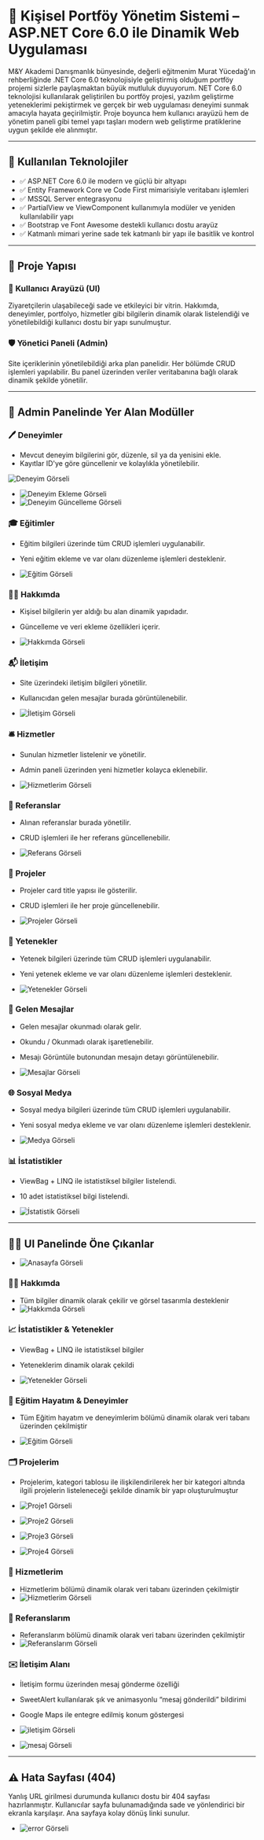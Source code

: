 # 🎯 Kişisel Portföy Yönetim Sistemi – ASP.NET Core 6.0 ile Dinamik Web Uygulaması

M\&Y Akademi Danışmanlık bünyesinde, değerli eğitmenim Murat Yücedağ'ın rehberliğinde .NET Core 6.0 teknolojisiyle geliştirmiş olduğum portföy projemi sizlerle paylaşmaktan büyük mutluluk duyuyorum. NET Core 6.0 teknolojisi kullanılarak geliştirilen bu portföy projesi, yazılım geliştirme yeteneklerimi pekiştirmek ve gerçek bir web uygulaması deneyimi sunmak amacıyla hayata geçirilmiştir. Proje boyunca hem kullanıcı arayüzü hem de yönetim paneli gibi temel yapı taşları modern web geliştirme pratiklerine uygun şekilde ele alınmıştır.

---

## 🚧 Kullanılan Teknolojiler

* ✅ ASP.NET Core 6.0 ile modern ve güçlü bir altyapı
* ✅ Entity Framework Core ve Code First mimarisiyle veritabanı işlemleri
* ✅ MSSQL Server entegrasyonu
* ✅ PartialView ve ViewComponent kullanımıyla modüler ve yeniden kullanılabilir yapı
* ✅ Bootstrap ve Font Awesome destekli kullanıcı dostu arayüz
* ✅ Katmanlı mimari yerine sade tek katmanlı bir yapı ile basitlik ve kontrol

---

## 🧹 Proje Yapısı

### 🎨 Kullanıcı Arayüzü (UI)

Ziyaretçilerin ulaşabileceği sade ve etkileyici bir vitrin. Hakkımda, deneyimler, portfolyo, hizmetler gibi bilgilerin dinamik olarak listelendiği ve yönetilebildiği kullanıcı dostu bir yapı sunulmuştur.

### 🛡️ Yönetici Paneli (Admin)

Site içeriklerinin yönetilebildiği arka plan panelidir. Her bölümde CRUD işlemleri yapılabilir. Bu panel üzerinden veriler veritabanına bağlı olarak dinamik şekilde yönetilir.

---

## 🧩 Admin Panelinde Yer Alan Modüller

### 🖊️ Deneyimler

* Mevcut deneyim bilgilerini gör, düzenle, sil ya da yenisini ekle.
* Kayıtlar ID'ye göre güncellenir ve kolaylıkla yönetilebilir.

![Deneyim Görseli](PortfolioCore/readme-assets/deneyim.png)

* ![Deneyim Ekleme Görseli](PortfolioCore/readme-assets/deneyimekleme.png)
* ![Deneyim Güncelleme Görseli](PortfolioCore/readme-assets/deneyimguncelleme.png)

### 🎓 Eğitimler

* Eğitim bilgileri üzerinde tüm CRUD işlemleri uygulanabilir.

* Yeni eğitim ekleme ve var olanı düzenleme işlemleri desteklenir.

* ![Eğitim Görseli](PortfolioCore/readme-assets/egitim.png)

### 🧍‍♀️ Hakkımda

* Kişisel bilgilerin yer aldığı bu alan dinamik yapıdadır.

* Güncelleme ve veri ekleme özellikleri içerir.

* ![Hakkımda Görseli](PortfolioCore/readme-assets/hakkimda.png)

### 📬 İletişim

* Site üzerindeki iletişim bilgileri yönetilir.

* Kullanıcıdan gelen mesajlar burada görüntülenebilir.

* ![İletişim Görseli](PortfolioCore/readme-assets/iletisim.png)

### 🛎️ Hizmetler

* Sunulan hizmetler listelenir ve yönetilir.

* Admin paneli üzerinden yeni hizmetler kolayca eklenebilir.

* ![Hizmetlerim Görseli](PortfolioCore/readme-assets/hizmetlerim.png)

### 📑 Referanslar

* Alınan referanslar burada yönetilir.

* CRUD işlemleri ile her referans güncellenebilir.

* ![Referans Görseli](PortfolioCore/readme-assets/referans.png)

### 📁 Projeler

* Projeler card title yapısı ile gösterilir.

* CRUD işlemleri ile her proje güncellenebilir.

* ![Projeler Görseli](PortfolioCore/readme-assets/proje.png)

### 🎯 Yetenekler

* Yetenek bilgileri üzerinde tüm CRUD işlemleri uygulanabilir.

* Yeni yetenek ekleme ve var olanı düzenleme işlemleri desteklenir.

* ![Yetenekler Görseli](PortfolioCore/readme-assets/yetenek.png)

### 💌 Gelen Mesajlar

* Gelen mesajlar okunmadı olarak gelir.

* Okundu / Okunmadı olarak işaretlenebilir.

* Mesajı Görüntüle butonundan mesajın detayı görüntülenebilir.

* ![Mesajlar Görseli](PortfolioCore/readme-assets/mesajlar.png)

### 🌐 Sosyal Medya

* Sosyal medya bilgileri üzerinde tüm CRUD işlemleri uygulanabilir.

* Yeni sosyal medya ekleme ve var olanı düzenleme işlemleri desteklenir.

* ![Medya Görseli](PortfolioCore/readme-assets/sosyalmedya.png)

### 📊 İstatistikler

* ViewBag + LINQ ile istatistiksel bilgiler listelendi.

* 10 adet istatistiksel bilgi listelendi.

* ![İstatistik Görseli](PortfolioCore/readme-assets/istatistikler.png)

---

## 🧑‍💻 UI Panelinde Öne Çıkanlar

* ![Anasayfa Görseli](PortfolioCore/readme-assets/anasayfa.png)

### 👩‍💼 Hakkımda

* Tüm bilgiler dinamik olarak çekilir ve görsel tasarımla desteklenir
* ![Hakkımda Görseli](PortfolioCore/readme-assets/hakkımdaui.png)

### 📈 İstatistikler & Yetenekler

* ViewBag + LINQ ile istatistiksel bilgiler

* Yeteneklerim dinamik olarak çekildi

* ![Yetenekler Görseli](PortfolioCore/readme-assets/yeteneklerimui.png)

### 🎒 Eğitim Hayatım & Deneyimler

* Tüm Eğitim hayatım ve deneyimlerim bölümü dinamik olarak veri tabanı üzerinden çekilmiştir

* ![Eğitim Görseli](PortfolioCore/readme-assets/deneyimlerimui.png)

### 🗂️ Projelerim

* Projelerim, kategori tablosu ile ilişkilendirilerek her bir kategori altında ilgili projelerin listeleneceği şekilde dinamik bir yapı oluşturulmuştur

* ![Proje1 Görseli](PortfolioCore/readme-assets/projelerimtumu.png)

* ![Proje2 Görseli](PortfolioCore/readme-assets/projelerim.net.png)

* ![Proje3 Görseli](PortfolioCore/readme-assets/projelerimreact.png)

* ![Proje4 Görseli](PortfolioCore/readme-assets/projelerimjs.png)

### 🧰 Hizmetlerim

* Hizmetlerim bölümü dinamik olarak veri tabanı üzerinden çekilmiştir
* ![Hizmetlerim Görseli](PortfolioCore/readme-assets/hizmetlerimui.png)

### 📣 Referanslarım

* Referanslarım bölümü dinamik olarak veri tabanı üzerinden çekilmiştir
* ![Referanslarım Görseli](PortfolioCore/readme-assets/referanslarım.png)

### ✉️ İletişim Alanı

* İletişim formu üzerinden mesaj gönderme özelliği

* SweetAlert kullanılarak şık ve animasyonlu “mesaj gönderildi” bildirimi

* Google Maps ile entegre edilmiş konum göstergesi

* ![iletişim Görseli](PortfolioCore/readme-assets/iletişimui.png)

* ![mesaj Görseli](PortfolioCore/readme-assets/mesajbasarılı.png)

---

## ⚠️ Hata Sayfası (404)

Yanlış URL girilmesi durumunda kullanıcı dostu bir 404 sayfası hazırlanmıştır. Kullanıcılar sayfa bulunamadığında sade ve yönlendirici bir ekranla karşılaşır. Ana sayfaya kolay dönüş linki sunulur.

* ![error Görseli](PortfolioCore/readme-assets/error.png)
